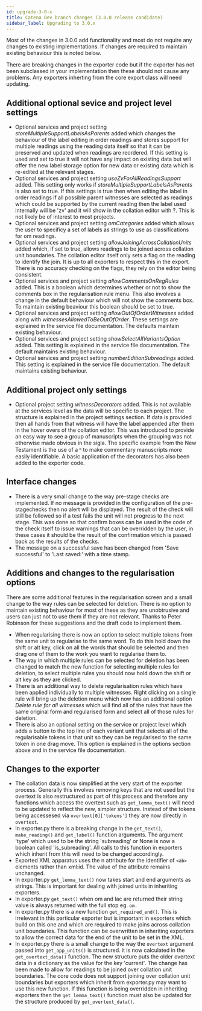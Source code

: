 ```yaml
---
id: upgrade-3-0-x
title: Catena Dev branch changes (3.0.0 release candidate)
sidebar_label: Upgrading to 3.0.x
---
```


Most of the changes in 3.0.0 add functionality and most do not require any changes to existing implementations. If changes
are required to maintain existing behaviour this is noted below.

There are breaking changes in the exporter code but if the exporter has not been subclassed in your implementation then
these should not cause any problems. Any exporters inherting from the core export class will need updating.

## Additional optional sevice and project level settings

- Optional services and project setting *storeMultipleSupportLabelsAsParents* added which changes the behaviour of the label editing in order readings and stores support for multiple readings using the reading data itself so that it can be preserved and updated when readings are reordered. If this setting is used and set to true it will not have any impact on existing data but will offer the new label storage option for new data or existing data which is re-edited at the relevant stages.
- Optional services and project setting *useZvForAllReadingsSupport* added. This setting only works if *storeMultipleSupportLabelsAsParents* is also set to true. If this settings is true then when editing the label in order readings if all possible parent witnesses are selected as readings which could be supported by the current reading then the label used internally will be 'zv' and it will show in the collation editor with ?. This is not likely be of interest to most projects.
- Optional services and project setting *omCategories* added which allows the user to specificy a set of labels as strings to use as classifications for om readings.
- Optional services and project setting *allowJoiningAcrossCollationUnits* added which, if set to true, allows readings to be joined across collation unit boundaries. The collation editor itself only sets a flag on the reading to identify the join. It is up to all exporters to respect this in the export. There is no accuracy checking on the flags, they rely on the editor being consistent.
- Optional services and project setting *allowCommentsOnRegRules* added. This is a boolean which determines whether or not to show the comments box in the regularisation rule menu. This also involves a change in the default behaviour which will not show the comments box. To maintain existing beaviour this boolean should be set to true.
- Optional services and project setting *allowOutOfOrderWitnesses* added along with *witnessesAllowedToBeOutOfOrder*. These settings are explained in the service file documentation. The defaults maintain existing behaviour.
- Optional services and project setting *showSelectAllVariantsOption* added. This setting is explained in the service file documentation. The default maintains existing behaviour.
- Optional services and project setting *numberEditionSubreadings* added. This setting is explained in the service file documentation. The default maintains existing behaviour.

## Additional project only settings

- Optional project setting *witnessDecorators* added. This is not available at the services level as the data will be specific to each project. The structure is explained in the project settings section. If data is provided then all hands from that witness will have the label appended after them in the hover overs of the collation editor. This was introduced to provide an easy way to see a group of manuscripts when the grouping was not otherwise made obvious in the sigla. The specific example from the New Testament is the use of a ᴷ to make commentary manuscripts more easily identifiable. A basic application of the decorators has also been added to the exporter code.

## Interface changes

- There is a very small change to the way pre-stage checks are implemented. If no message is provided in the configuration of the pre-stagechecks then no alert will be displayed. The result of the check will still be followed so if a test fails the unit will not progress to the next stage. This was done so that confirm boxes can be used in the code of the check itself to issue warnings that can be overridden by the user, in these cases it should be the result of the confirmation which is passed back as the results of the checks.
- The message on a successful save has been changed from 'Save successful' to 'Last saved:' with a time stamp.

## Additions and changes to the regularisation options

There are some additional features in the regularisation screen and a small change to the way rules can be selected for deletion. There is no option to maintain existing behaviour for most of these as they are unobtrusive and users can just not to use them if they are not relevant. Thanks to Peter Robinson for these suggestions and the draft code to implement them.

- When regularising there is now an option to select multiple tokens from the same unit to regularise to the same word. To do this hold down the shift or alt key, click on all the words that should be selected and then drag one of them to the work you want to regularise them to.
- The way in which multiple rules can be selected for deletion has been changed to match the new function for selecting multiple rules for deletion, to select multiple rules you should now hold down the shift or alt key as they are clicked.
- There is an additional way to delete regularisation rules which have been applied individually to multiple witnesses. Right clicking on a single rule will bring up the deletion menu which now has an additional option *Delete rule for all witnesses* which will find all of the rules that have the same original form and regularised form and select all of those rules for deletion.
- There is also an optional setting on the service or project level which adds a button to the top line of each variant unit that selects all of the regularisable tokens in that unit so they can be regularised to the same token in one drag move. This option is explained in the options section above and in the service file documentation.

## Changes to the exporter

- The collation data is now simplified at the very start of the exporter process. Generally this involves removing keys that are not used but the overtext is also restructured as part of this process and therefore any functions which access the overtext such as `get_lemma_text()` will need to be updated to reflect the new, simpler structure. Instead of the tokens being accessesed via `overtext[0]['tokens']` they are now directly in `overtext`.
- In exporter.py there is a breaking change in the `get_text()`, `make_reading()` and `get_label()` function arguments. The argument 'type' which used to be the string 'subreading' or None is now a boolean called 'is_subreading'. All calls to this function in exporters which inherit from this will need to be changed accordingly.
- Exported XML apparatus uses the n attribute for the identifier of `<ab>` elements rather than xml:id. The value of the attribute remains unchanged.
- In exporter.py `get_lemma_text()` now takes start and end arguments as strings. This is important for dealing with joined units in inheriting exporters.
- In exporter.py `get_text()` when om and lac are returned their string value is always returned with the full stop eg. `om.`
- In exporter.py there is a new function `get_required_end()`. This is irrelevant in this particular exporter but is important in exporters which build on this one and which are required to make joins across collation unit boundaries. This function can be overwritten in inheriting exporters to allow the correct data for the end of the unit to be set in the XML.
- In exporter.py there is a small change to the way the `overtext` argument passed into `get_app_units()` is structured. it is now calculated in the `get_overtext_data()` function. The new structure puts the older overtext data in a dictionary as the value for the key 'current'. The change has been made to allow for readings to be joined over collation unit boundaries. The core code does not support joining over collation unit boundaries but exporters which inherit from exporter.py may want to use this new function. If this function is being overridden in inheriting exporters then the `get_lemma_text()` function must also be updated for the structure produced by `get_overtext_data()`.
